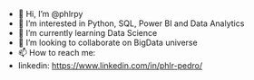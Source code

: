 - 👋 Hi, I’m @phlrpy
- 👀 I’m interested in Python, SQL, Power BI and Data Analytics
- 🌱 I’m currently learning Data Science
- 💞️ I’m looking to collaborate on BigData universe
- 📫 How to reach me:
- linkedin: https://www.linkedin.com/in/phlr-pedro/

<!---
phlrpy/phlrpy is a ✨ special ✨ repository because its `README.md` (this file) appears on your GitHub profile.
You can click the Preview link to take a look at your changes.
--->
